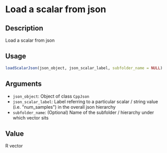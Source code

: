 # Load a scalar from json

## Description

Load a scalar from json

## Usage

```r
loadScalarJson(json_object, json_scalar_label, subfolder_name = NULL)
```

## Arguments

* `json_object`: Object of class `CppJson`
* `json_scalar_label`: Label referring to a particular scalar / string value (i.e. "num_samples") in the overall json hierarchy
* `subfolder_name`: (Optional) Name of the subfolder / hierarchy under which vector sits

## Value

R vector

